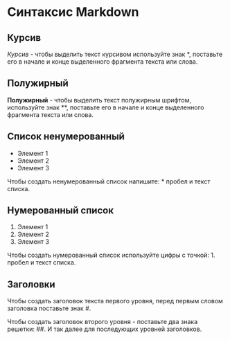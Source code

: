 # Синтаксис Markdown

## Курсив

*Курсив* - чтобы выделить текст курсивом используйте знак *, поставьте его в начале и конце выделенного фрагмента текста или слова.

## Полужирный

**Полужирный** - чтобы выделить текст полужирным шрифтом, используйте знак **, поставьте его в начале и конце выделенного фрагмента текста или слова.

## Список ненумерованный

* Элемент 1
* Элемент 2
* Элемент 3

Чтобы создать ненумерованный список напишите: * пробел и текст списка. 

## Нумерованный список

1. Элемент 1
2. Элемент 2
3. Элемент 3

Чтобы создать нумерованный список используйте цифры с точкой: 1. пробел и текст списка.

## Заголовки

Чтобы создать заголовок текста первого уровня, перед первым словом заголовка поставьте знак #.

Чтобы создать заголовок второго уровня - поставьте два знака решетки: ##. И так далее для последующих уровней заголовков.